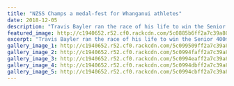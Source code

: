 ```yaml
---
title: "NZSS Champs a medal-fest for Whanganui athletes"
date: 2018-12-05
description: "Travis Bayler ran the race of his life to win the Senior 400m recording a magnificent personal best & his first sub 50 second..."
featured_image: http://c1940652.r52.cf0.rackcdn.com/5c0885b6ff2a7c39a8000fb1/Travis-Bayler-1st-snr-boys-250-400m.jpg
excerpt: "Travis Bayler ran the race of his life to win the Senior 400m recording a magnificent personal best & his first sub 50 second effort (49.92)."
gallery_image_1: http://c1940652.r52.cf0.rackcdn.com/5c099509ff2a7c39a8000fe7/Travis-Bayler-1st-snr-boys-400m.jpg
gallery_image_2: http://c1940652.r52.cf0.rackcdn.com/5c0994faff2a7c39a8000fe5/Rebecca-Baker-3rd-3000m.jpg
gallery_image_3: http://c1940652.r52.cf0.rackcdn.com/5c0994eaff2a7c39a8000fe3/Snr-boys-2nd-relay.jpg
gallery_image_4: http://c1940652.r52.cf0.rackcdn.com/5c0994dbff2a7c39a8000fe1/Jnr-boys-2nd-relay.jpg
gallery_image_5: http://c1940652.r52.cf0.rackcdn.com/5c0994cbff2a7c39a8000fdf/NZSS-Athletics-team.jpg
---
```

